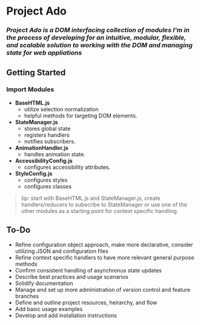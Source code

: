 # Project Ado
### *Project Ado is a DOM interfacing collection of modules I'm in the process of developing for an intuitive, modular, flexible, and scalable solution to working with the DOM and managing state for web appliations*

## Getting Started
### Import Modules

  - **BaseHTML.js**
    - utilize selection normalization
    - helpful methods for targeting DOM elements.
  - **StateManager.js**
    - stores global state
    - registers handlers
    - notifies subscribers.
  - **AnimationHandler.js**
    - handles animation state.
  - **AccessibilityConfig.js**
    - configures accessibility attributes.
  - **StyleConfig.js**
    - configures styles
    - configures classes


  > tip: start with BaseHTML.js and StateManager.js, create handlers/reducers to subscribe to StateManager or use one of the other modules as a starting point for context specific handling.

## To-Do
  - Refine configuration object approach, make more declarative, consider utilizing JSON and configuration files
  - Refine context specific handlers to have more relevant general purpose methods
  - Confirm consistent handling of asynchronus state updates
  - Describe best practices and usage scenarios
  - Solidify documentation
  - Manage and set up more administration of version control and feature branches
  - Define and outline project resources, heirarchy, and flow
  - Add basic usage examples
  - Develop and add installation instructions